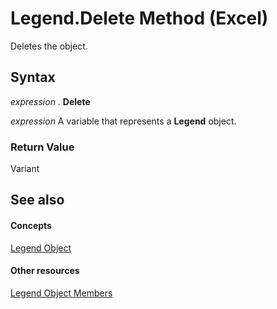 
# Legend.Delete Method (Excel)

Deletes the object.


## Syntax

 _expression_ . **Delete**

 _expression_ A variable that represents a **Legend** object.


### Return Value

Variant


## See also


#### Concepts


[Legend Object](9be53984-bc9c-f964-9ab3-be52d3699bd9.md)
#### Other resources


[Legend Object Members](3b5e8714-67b8-9b58-f4c6-61f2b763ee00.md)
